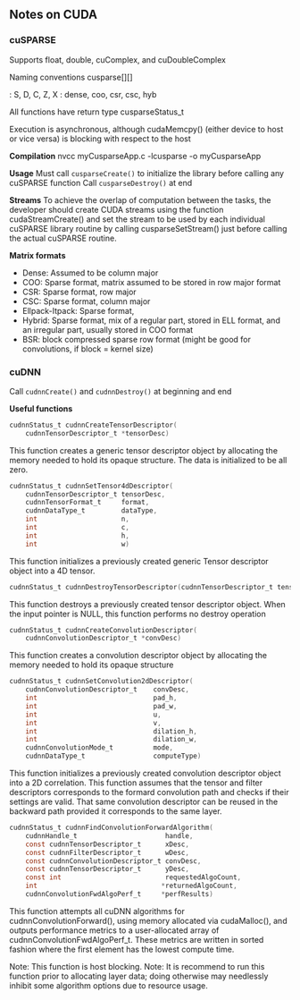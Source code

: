 ## Notes on CUDA ###


### cuSPARSE

 Supports float, double, cuComplex, and cuDoubleComplex

 Naming conventions
 cusparse<t>[<matrix data format>]<operation>[<output matrix data format>]

 <t> : S, D, C, Z, X
 <matrix data format>: dense, coo, csr, csc, hyb

 All functions have return type cusparseStatus_t

 Execution is asynchronous, although cudaMemcpy() (either device to host or vice versa) is blocking with respect to the host

 **Compilation**
 nvcc myCusparseApp.c  -lcusparse  -o myCusparseApp

**Usage**
Must call `cusparseCreate()` to initialize the library before calling any cuSPARSE function
Call `cusparseDestroy()` at end


 **Streams**
 To achieve the overlap of computation between the tasks, the developer should create CUDA streams using the function cudaStreamCreate() and set the stream to be used by each individual cuSPARSE library routine by calling cusparseSetStream() just before calling the actual cuSPARSE routine.

**Matrix formats**
- Dense: Assumed to be column major
- COO: Sparse format, matrix assumed to be stored in row major format
- CSR: Sparse format, row major
- CSC: Sparse format, column major
- Ellpack-Itpack: Sparse format,
- Hybrid: Sparse format, mix of a regular part, stored in ELL format, and an irregular part, usually stored in COO format
- BSR: block compressed sparse row format (might be good for convolutions, if block = kernel size)


### cuDNN

Call `cudnnCreate()` and `cudnnDestroy()` at beginning and end

**Useful functions**

```C
cudnnStatus_t cudnnCreateTensorDescriptor(
    cudnnTensorDescriptor_t *tensorDesc)
```

This function creates a generic tensor descriptor object by allocating the memory needed to hold its opaque structure. The data is initialized to be all zero.

```C
cudnnStatus_t cudnnSetTensor4dDescriptor(
    cudnnTensorDescriptor_t tensorDesc,
    cudnnTensorFormat_t     format,
    cudnnDataType_t         dataType,
    int                     n,
    int                     c,
    int                     h,
    int                     w)
```

This function initializes a previously created generic Tensor descriptor object into a 4D tensor.

```C
cudnnStatus_t cudnnDestroyTensorDescriptor(cudnnTensorDescriptor_t tensorDesc)
```

This function destroys a previously created tensor descriptor object. When the input pointer is NULL, this function performs no destroy operation


```C
cudnnStatus_t cudnnCreateConvolutionDescriptor(
    cudnnConvolutionDescriptor_t *convDesc)
```

This function creates a convolution descriptor object by allocating the memory needed to hold its opaque structure

```C
cudnnStatus_t cudnnSetConvolution2dDescriptor(
    cudnnConvolutionDescriptor_t    convDesc,
    int                             pad_h,
    int                             pad_w,
    int                             u,
    int                             v,
    int                             dilation_h,
    int                             dilation_w,
    cudnnConvolutionMode_t          mode,
    cudnnDataType_t                 computeType)
```

This function initializes a previously created convolution descriptor object into a 2D correlation. This function assumes that the tensor and filter descriptors corresponds to the formard convolution path and checks if their settings are valid. That same convolution descriptor can be reused in the backward path provided it corresponds to the same layer.


```C
cudnnStatus_t cudnnFindConvolutionForwardAlgorithm(
    cudnnHandle_t                      handle,
    const cudnnTensorDescriptor_t      xDesc,
    const cudnnFilterDescriptor_t      wDesc,
    const cudnnConvolutionDescriptor_t convDesc,
    const cudnnTensorDescriptor_t      yDesc,
    const int                          requestedAlgoCount,
    int                               *returnedAlgoCount,
    cudnnConvolutionFwdAlgoPerf_t     *perfResults)
```
This function attempts all cuDNN algorithms for cudnnConvolutionForward(), using memory allocated via cudaMalloc(), and outputs performance metrics to a user-allocated array of cudnnConvolutionFwdAlgoPerf_t. These metrics are written in sorted fashion where the first element has the lowest compute time.

Note: This function is host blocking.
Note: It is recommend to run this function prior to allocating layer data; doing otherwise may needlessly inhibit some algorithm options due to resource usage.
